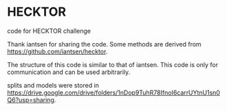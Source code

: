 # HECKTOR
code for HECKTOR challenge

Thank iantsen for sharing the code. Some methods are derived from https://github.com/iantsen/hecktor.

The structure of this code is similar to that of iantsen. This code is only for communication and can be used arbitrarily.

splits and models were stored in https://drive.google.com/drive/folders/1nDop9TuhR78IfnoI6carrUYtnU1sn0Q6?usp=sharing.

